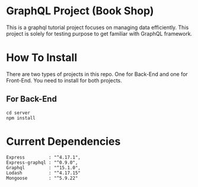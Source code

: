 # GraphQL Project (Book Shop)

This is a graphql tutorial project focuses on managing data efficiently. This project is solely for testing purpose to get familiar with GraphQL framework.

# How To Install

There are two types of projects in this repo. One for Back-End and one for Front-End. You need to install for both projects.

## For Back-End
    cd server
    npm install


# Current Dependencies
    Express         : "^4.17.1",
    Express-graphql : "^0.9.0",
    Graphql         : "^15.1.0",
    Lodash          : "^4.17.15"
    Mongoose        : "^5.9.22"